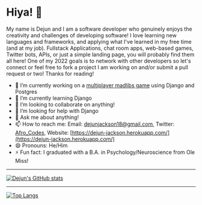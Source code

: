 # Hiya! 👋

My name is Dejun and I am a software developer who genuinely enjoys the creativity and challenges of developing software! I love learning new languages and frameworks, and applying what I've learned in my free time (and at my job). Fullstack Applications, chat room apps, web-based games, Twitter bots, APIs, or just a simple landing page, you will probably find them all here! One of my 2022 goals is to network with other developers so let's connect or feel free to fork a project I am working on and/or submit a pull request or two! Thanks for reading!

- 🔭 I’m currently working on a [multiplayer madlibs game](https://github.com/DejunJackson/madlibs-showdown) using Django and Postgres
- 🌱 I’m currently learning Django
- 👯 I’m looking to collaborate on anything!
- 🤔 I’m looking for help with Django
- 💬 Ask me about anything!
- 📫 How to reach me: Email: dejunjackson18@gmail.com, Twitter: [Afro_Codes](https://twitter.com/Afro_codes), Website: [https://dejun-jackson.herokuapp.com/](https://dejun-jackson.herokuapp.com/)
- 😄 Pronouns: He/Him
- ⚡ Fun fact: I graduated with a B.A. in Psychology/Neuroscience from Ole Miss!

---

[![Dejun's GitHub stats](https://github-readme-stats.vercel.app/api?username=DejunJackson&show_icons=true)](https://github.com/DejunJackson)


---


[![Top Langs](https://github-readme-stats.vercel.app/api/top-langs/?username=DejunJackson&layout=compact)](https://github.com/DejunJackson)

